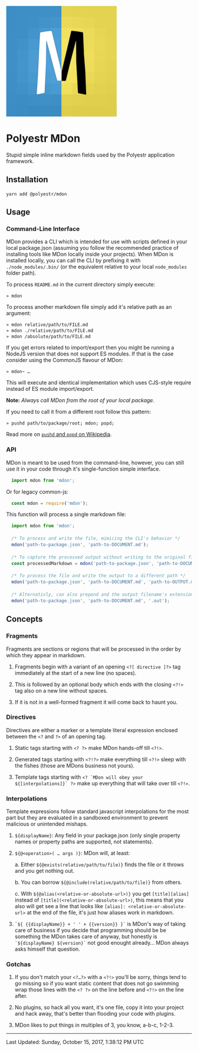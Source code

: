 <? `\n![${displayName} logo][${@alias(@exists('assets/logo.svg'), 'asset')}]\n` ?>
![Polyestr MDon logo][asset-1]
<?!>

<? `\n# ${displayName}\n` ?>
# Polyestr MDon
<?!>

<? `\n${description}\n` ?>
Stupid simple inline markdown fields used by the Polyestr application framework.
<?!>

<? `\n## Installation\n\n    yarn add ${name}\n\n` ?>
## Installation

    yarn add @polyestr/mdon

<?!>

<? `\n## Usage\n\n${@include('docs/USAGE.md')}` ?>
## Usage

### Command-Line Interface

MDon provides a CLI which is intended for use with scripts defined in your local
package.json (assuming you follow the recommended practice of installing tools
like MDon locally inside your projects). When MDon is installed locally, you
can call the CLI by prefixing it with `./node_modules/.bin/` (or the equivalent
relative to your local `node_modules` folder path).

To process `README.md` in the current directory simply execute:

    » mdon

To process another markdown file simply add it's relative path as an argument:

    » mdon relative/path/to/FILE.md
    » mdon ./relative/path/to/FILE.md
    » mdon /absolute/path/to/FILE.md

If you get errors related to import/export then you might be running a NodeJS
version that does not support ES modules. If that is the case consider using
the CommonJS flavour of MDon:

    » mdon~ …

This will execute and identical implementation which uses CJS-style require
instead of ES module import/export.

**Note:** *Always call MDon from the root of your local package.*

If you need to call it from a different root follow this pattern:

    » pushd path/to/package/root; mdon; popd;

Read more on [`pushd` and `popd` on Wikipedia](https://en.wikipedia.org/wiki/Pushd_and_popd).

### API

MDon is meant to be used from the command-line, however, you can still use it
in your code through it's single-function simple interface.

```js
  import mdon from 'mdon';
```

Or for legacy common-js:

```js
  const mdon = require('mdon');
```

This function will process a single markdown file:

```js
  import mdon from 'mdon';

  /* To process and write the file, mimicing the CLI's behavior */
  mdon('path-to-package.json', 'path-to-DOCUMENT.md');

  /* To capture the processed output without writing to the original file */
  const processedMarkdown = mdon('path-to-package.json', 'path-to-DOCUMENT.md', false);

  /* To process the file and write the output to a different path */
  mdon('path-to-package.json', 'path-to-DOCUMENT.md', 'path-to-OUTPUT.md');

  /* Alternativly, can also prepend and the output filename's extension */
  mdon('path-to-package.json', 'path-to-DOCUMENT.md', '.out');

```
<?!>

<? `\n## Concepts\n\n${@include('docs/CONCEPTS.md')}` ?>
## Concepts

### Fragments

Fragments are sections or regions that will be processed in the order by which
they appear in markdown.

  1. Fragments begin with a variant of an opening `<?[ directive ]?>` tag
  immediately at the start of a new line (no spaces).

  2. This is followed by an optional body which ends with the closing `<?!>`
  tag also on a new line without spaces.

  3. If it is not in a well-formed fragment it will come back to haunt you.

### Directives

Directives are either a marker or a template literal expression enclosed between
the `<?` and `?>` of an opening tag.

1. Static tags starting with `<? ?>` make MDon hands-off till `<?!>`.

2. Generated tags starting with `<?!?>` make everything till `<?!>` sleep
with the fishes (those are MDons business not yours).

3. Template tags starting with ``<? `MDon will obey your ${[interpolations]}` ?>``
make up everything that will take over till `<?!>`.

### Interpolations

Template expressions follow standard javascript interpolations for the most part
but they are evaluated in a sandboxed environment to prevent malicious or
unintended mishaps.

  1. `${displayName}`: Any field in your package.json (only single property
  names or property paths are supported, not statements).

  2. `${@<operation>( … args )}`: MDon will, at least:

      a. Either `${@exists(relative/path/to/file)}` finds the file or it throws
      and you get nothing out.

      b. You can borrow `${@include(relative/path/to/file)}` from others.

      c. With `${@alias(<relative-or-absolute-url>)}` you get `[title][alias]`
      instead of `[title](<relative-or-absolute-url>)`, this means that you also
      will get see a line that looks like `[alias]: <relative-or-absolute-url>`
      at the end of the file, it's just how aliases work in markdown.

  3. `` `${ {{displayName}} + ' ' + {{version}} }` `` is MDon's way of taking
  care of business if you decide that programming should be be something the
  MDon takes care of anyway, but honestly is `` `${displayName} ${version}` ``
  not good enought already… MDon always asks himself that question.

### Gotchas

  1. If you don't match your `<?…?>` with a `<?!>` you'll be sorry, things tend
  to go missing so if you want static content that does not go swimming wrap
  those lines with the `<? ?>` on the line before and `<?!>` on the line after.

  2. No plugins, so hack all you want, it's one file, copy it into your project
  and hack away, that's better than flooding your code with plugins.

  3. MDon likes to put things in multiples of 3, you know, a-b-c, 1-2-3.
<?!>

<? ?>
[mdon-gist]: https://gist.github.com/daflair/d92ae1d4f54d7cb43a434388c6adabaf
<?!>

<?!?>
[asset-1]: assets/logo.svg

---
Last Updated: Sunday, October 15, 2017, 1:38:12 PM UTC
<?!>
